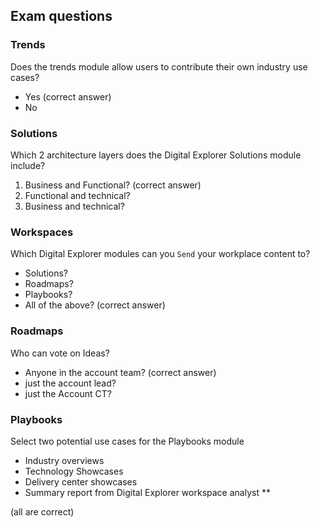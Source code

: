 
## Exam questions

### Trends 

Does the trends module allow users to contribute their own industry use cases?

- Yes (correct answer)
- No

### Solutions

Which 2 architecture layers does the Digital Explorer Solutions module include?

1. Business and Functional?  (correct answer)
1. Functional and technical?
1. Business and technical?

### Workspaces

Which Digital Explorer modules can you `Send` your workplace content to?

- Solutions?
- Roadmaps?
- Playbooks?
- All of the above? (correct answer)

### Roadmaps

Who can vote on Ideas?

- Anyone in the account team? (correct answer)
- just the account lead?
- just the Account CT?

### Playbooks

Select two potential use cases for the Playbooks module

- Industry overviews
- Technology Showcases
- Delivery center showcases
- Summary report from Digital Explorer workspace analyst **

(all are correct)

